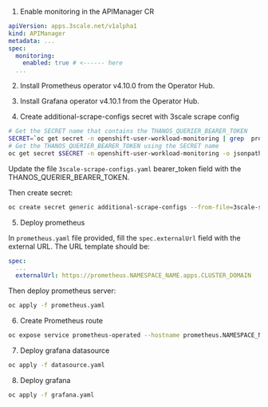 1. Enable monitoring in the APIManager CR
```yaml
apiVersion: apps.3scale.net/v1alpha1
kind: APIManager
metadata: ...
spec:
  monitoring:
    enabled: true # <------ here
  ...
```
2. Install Prometheus operator v4.10.0 from the Operator Hub.

3. Install Grafana operator v4.10.1 from the Operator Hub.

4. Create additional-scrape-configs secret with 3scale scrape config

```bash
# Get the SECRET name that contains the THANOS_QUERIER_BEARER_TOKEN
SECRET=`oc get secret -n openshift-user-workload-monitoring | grep  prometheus-user-workload-token | head -n 1 | awk '{print $1 }'`
# Get the THANOS_QUERIER_BEARER_TOKEN using the SECRET name
oc get secret $SECRET -n openshift-user-workload-monitoring -o jsonpath="{.data.token}" | base64 -d
```
Update the file `3scale-scrape-configs.yaml` bearer_token field with the THANOS_QUERIER_BEARER_TOKEN.

Then create secret:

```bash
oc create secret generic additional-scrape-configs --from-file=3scale-scrape-configs.yaml=./3scale-scrape-configs.yaml
```

5. Deploy prometheus

In `prometheus.yaml` file provided, fill the `spec.externalUrl` field with the external URL. The URL template should be:

```yaml
spec:
  ...
  externalUrl: https://prometheus.NAMESPACE_NAME.apps.CLUSTER_DOMAIN
```

Then deploy prometheus server:

```bash
oc apply -f prometheus.yaml
```

6. Create Prometheus route

```bash
oc expose service prometheus-operated --hostname prometheus.NAMESPACE_NAME.apps.CLUSTER_DOMAIN
```

7. Deploy grafana datasource

```bash
oc apply -f datasource.yaml
```

8. Deploy grafana

```bash
oc apply -f grafana.yaml
```

